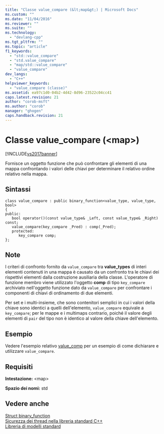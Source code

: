 ```yaml
---
title: "Classe value_compare (&lt;map&gt;) | Microsoft Docs"
ms.custom: ""
ms.date: "11/04/2016"
ms.reviewer: ""
ms.suite: ""
ms.technology: 
  - "devlang-cpp"
ms.tgt_pltfrm: ""
ms.topic: "article"
f1_keywords: 
  - "std::value_compare"
  - "std.value_compare"
  - "map/std::value_compare"
  - "value_compare"
dev_langs: 
  - "C++"
helpviewer_keywords: 
  - "value_compare (classe)"
ms.assetid: ea97c1d0-04b2-4d42-8d96-23522c04cc41
caps.latest.revision: 21
author: "corob-msft"
ms.author: "corob"
manager: "ghogen"
caps.handback.revision: 21
---
```

# Classe value_compare (&lt;map&gt;)
[!INCLUDE[vs2017banner](../assembler/inline/includes/vs2017banner.md)]

Fornisce un oggetto funzione che può confrontare gli elementi di una mappa confrontando i valori delle chiavi per determinare il relativo ordine relativo nella mappa.  
  
## Sintassi  
  
```  
class value_compare : public binary_function<value_type, value_type, bool>  
{  
public:  
   bool operator()(const value_type& _Left, const value_type& _Right) const;  
   value_compare(key_compare _Pred) : comp(_Pred);  
   protected:  
      key_compare comp;  
};  
```  
  
## Note  
 I criteri di confronto fornito da `value_compare` tra **value\_types** di interi elementi contenuti in una mappa è causato da un confronto tra le chiavi dei rispettivi elementi dalla costruzione ausiliaria della classe.  L'operatore di funzione membro viene utilizzato l'oggetto **comp** di tipo `key_compare` archiviato nell'oggetto funzione dato da `value_compare` per confrontare i componenti di chiavi di ordinamento di due elementi.  
  
 Per set e i multi\-insieme, che sono contenitori semplici in cui i valori della chiave sono identici a quelli dell'elemento, `value_compare` equivale a `key_compare`; per le mappe e i multimaps contrario, poiché il valore degli elementi di `pair` del tipo non è identico al valore della chiave dell'elemento.  
  
## Esempio  
 Vedere l'esempio relativo [value\_comp](../Topic/map::value_comp.md) per un esempio di come dichiarare e utilizzare `value_compare`.  
  
## Requisiti  
 **Intestazione:** \<map\>  
  
 **Spazio dei nomi:** std  
  
## Vedere anche  
 [Struct binary\_function](../standard-library/binary-function-struct.md)   
 [Sicurezza dei thread nella libreria standard C\+\+](../standard-library/thread-safety-in-the-cpp-standard-library.md)   
 [Libreria di modelli standard](../misc/standard-template-library.md)